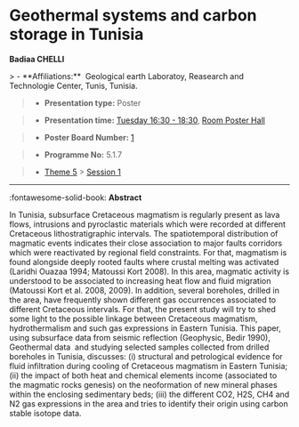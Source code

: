 # Geothermal systems and carbon storage in Tunisia

**Badiaa CHELLI**

<!-- more -->> - **Affiliations:**  Geological earth Laboratoy, Reasearch and Technologie Center, Tunis, Tunisia. 

> - **Presentation type:** Poster

> - **Presentation time:** [Tuesday 16:30 - 18:30](../sessions_comparison.md#__tabbed_2_6), [Room Poster Hall](../maps_venue.md#__tabbed_1_1)

> - **Poster Board Number:** [1](../map_poster_boards.md#tuesday)

> - **Programme No:** 5.1.7

> - [Theme 5](../theme5.md) > [Session 1](../sessions/session-5-1.md)

--- 

:fontawesome-solid-book: **Abstract**

In Tunisia, subsurface Cretaceous magmatism is regularly present as lava flows, intrusions and pyroclastic materials which were recorded at different Cretaceous lithostratigraphic intervals. The spatiotemporal distribution of magmatic events indicates their close association to major faults corridors which were reactivated by regional field constraints. For that, magmatism is found alongside deeply rooted faults where crustal melting was activated (Laridhi Ouazaa 1994; Matoussi Kort 2008). In this area, magmatic activity is understood to be associated to increasing heat flow and fluid migration (Matoussi Kort et al. 2008, 2009). In addition, several boreholes, drilled in the area, have frequently shown different gas occurrences associated to different Cretaceous intervals. For that, the present study will try to shed some light to the possible linkage between Cretaceous magmatism, hydrothermalism and such gas expressions in Eastern Tunisia. This paper, using subsurface data from seismic reflection (Geophysic, Bedir 1990), Geothermal data  and studying selected samples collected from drilled boreholes in Tunisia, discusses: (i) structural and petrological evidence for fluid infiltration during cooling of Cretaceous magmatism in Eastern Tunisia; (ii) the impact of both heat and chemical elements income (associated to the magmatic rocks genesis) on the neoformation of new mineral phases within the enclosing sedimentary beds; (iii) the different CO2, H2S, CH4 and N2 gas expressions in the area and tries to identify their origin using carbon stable isotope data. 

